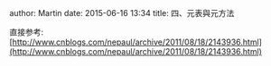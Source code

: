 author: Martin
date: 2015-06-16 13:34
title: 四、元表與元方法

直接参考: [http://www.cnblogs.com/nepaul/archive/2011/08/18/2143936.html](http://www.cnblogs.com/nepaul/archive/2011/08/18/2143936.html)
